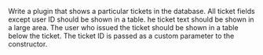 Write a plugin that shows a particular tickets in the database. All ticket fields except user ID should be shown in a table. he ticket text should be shown in a large area.  The user who issued the ticket should be shown in a table below the ticket. The ticket ID is passed as a custom parameter to the constructor.
